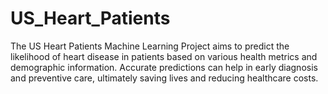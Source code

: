 # US_Heart_Patients
The US Heart Patients Machine Learning Project aims to predict the likelihood of heart disease in patients based on various health metrics and demographic information. Accurate predictions can help in early diagnosis and preventive care, ultimately saving lives and reducing healthcare costs.

